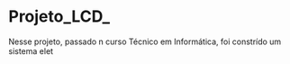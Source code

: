 # Projeto_LCD_
Nesse projeto, passado n curso Técnico em Informática, foi constrído um sistema elet
